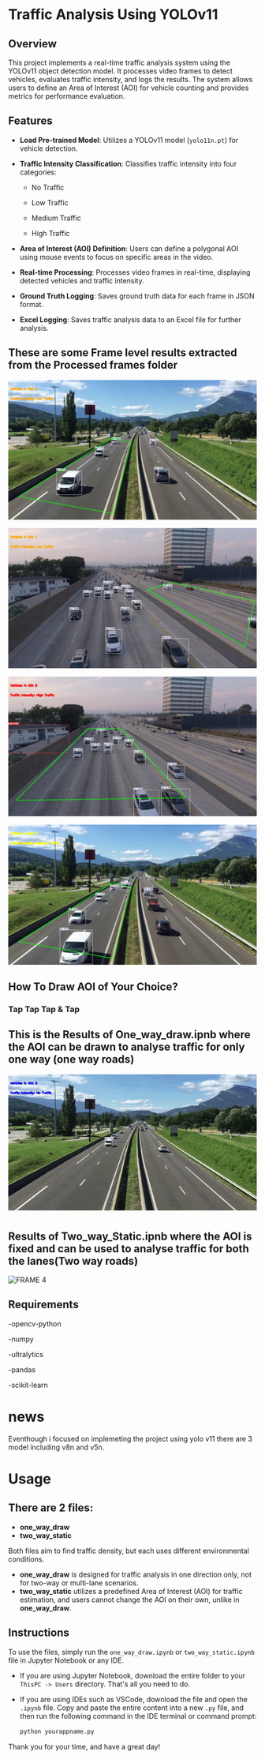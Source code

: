 # Traffic Analysis Using YOLOv11

## Overview
This project implements a real-time traffic analysis system using the YOLOv11 object detection model. It processes video frames to detect vehicles, evaluates traffic intensity, and logs the results. The system allows users to define an Area of Interest (AOI) for vehicle counting and provides metrics for performance evaluation.

## Features
- **Load Pre-trained Model**: Utilizes a YOLOv11 model (`yolo11n.pt`) for vehicle detection.
- **Traffic Intensity Classification**: Classifies traffic intensity into four categories:
  - No Traffic
    
  - Low Traffic
    
  - Medium Traffic
    
  - High Traffic
    
- **Area of Interest (AOI) Definition**: Users can define a polygonal AOI using mouse events to focus on specific areas in the video.
  
- **Real-time Processing**: Processes video frames in real-time, displaying detected vehicles and traffic intensity.
  
- **Ground Truth Logging**: Saves ground truth data for each frame in JSON format.
  
- **Excel Logging**: Saves traffic analysis data to an Excel file for further analysis.
## These are  some Frame level results extracted from the Processed frames folder
![FRAME 1](output/f1.jpg)

![FRAME 2](output/f2.jpg)

![FRAME 3](output/f3.jpg)

![FRAME 4](output/f4.jpg)
## How To Draw AOI of Your Choice?
### Tap Tap Tap & Tap

## This is the Results of One_way_draw.ipnb where the AOI can be drawn to analyse traffic for only one way (one way roads)
     
![video results](output/gif.gif)

## Results of Two_way_Static.ipnb where the AOI is fixed and can be used to analyse traffic for both the lanes(Two way roads)

![FRAME 4](output/2waydraw.gif)

## Requirements
-opencv-python 

-numpy

-ultralytics

-pandas

-scikit-learn

# news
Eventhough i focused on implemeting the project using yolo v11 there are 3 model including v8n and v5n.
# Usage

## There are 2 files:

- **one_way_draw**
- **two_way_static**

Both files aim to find traffic density, but each uses different environmental conditions.

- **one_way_draw** is designed for traffic analysis in one direction only, not for two-way or multi-lane scenarios.
- **two_way_static** utilizes a predefined Area of Interest (AOI) for traffic estimation, and users cannot change the AOI on their own, unlike in **one_way_draw**.

## Instructions

To use the files, simply run the `one_way_draw.ipynb` or `two_way_static.ipynb` file in Jupyter Notebook or any IDE.

- If you are using Jupyter Notebook, download the entire folder to your `ThisPC -> Users` directory. That's all you need to do.
- If you are using IDEs such as VSCode, download the file and open the `.ipynb` file. Copy and paste the entire content into a new `.py` file, and then run the following command in the IDE terminal or command prompt:

    ```bash
    python yourappname.py
    ```

Thank you for your time, and have a great day!
